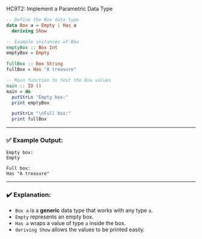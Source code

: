  HC9T2: Implement a Parametric Data Type

```haskell
-- Define the Box data type
data Box a = Empty | Has a
  deriving Show

-- Example instances of Box
emptyBox :: Box Int
emptyBox = Empty

fullBox :: Box String
fullBox = Has "A treasure"

-- Main function to test the Box values
main :: IO ()
main = do
  putStrLn "Empty box:"
  print emptyBox

  putStrLn "\nFull box:"
  print fullBox
```

---

### ✅ Example Output:

```
Empty box:
Empty

Full box:
Has "A treasure"
```

---

### ✔️ Explanation:

* `Box a` is a **generic** data type that works with any type `a`.
* `Empty` represents an empty box.
* `Has a` wraps a value of type `a` inside the box.
* `deriving Show` allows the values to be printed easily.
